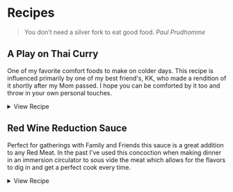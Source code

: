 # Recipes
> You don’t need a silver fork to eat good food. _Paul Prudhomme_

## A Play on Thai Curry
One of my favorite comfort foods to make on colder days. This recipe is influenced primarily by one of my best friend's, KK, who made a rendition of it shortly after my Mom passed. I hope you can be comforted by it too and throw in your own personal touches.

<details>

  <summary>View Recipe</summary>

<dl>
  <dt>Serves</dt>
  <dd>4 - 6 People</dd>
  <dt>Preperation Time</dt>
  <dd>10 - 15 minutes</dd>
  <dt>Cook Time</dt>
  <dd>Under 1 Hour</dd>
  <dt>Tool's You'll Need</dt>
  <dd>Dutch Oven or Large Pot</dd>
  <dd>Spatula</dd>
  <dd>Kitchen Knife</dd>
  <dd>Table Spoon for Measurement's</dd>
  <dd>Serving Spoon/Ladel</dd>
  <dd>(Optional) Blender</dd>
</dl>

<h3>Ingredients</h3>
<ul>
  <li>Red Thai Curry Paste <em>(2 tablespoons, <strong>Panang is my Recommended Curry Paste</strong>)</em></li>
  <li>Coconut Milk <em>(Buy a Box, 33.8 oz or a few cans. Having Extra can help to Dilute the heat of the Curry if needed)</em></li>
  <li>Rice or Noodles to serve the goodness on top of <em>(1+ Cup of Rice, it&#39;s impossible to gauge the amount of Noodles so do what meets you and your guest needs)</em></li>
  <li>1 Yellow Onion <em>(Diced)</em></li>
  <li>Green Onion <em>(2-3 stalks, Thinly Sliced including White and Green bits)</em></li>
  <li>Garlic <em>(Mince 2-3 or more Cloves, you can substitute with Garlic Powder)</em><ul>
  <li><em>If you are a Garlic lover like I am then put more in! I&#39;m not the <strong>Garlic-Police</strong></em></li>
  </ul>
  </li>
  <li>Soy Sauce <em>(3 Tablespoons)</em></li>
  <li>Fish Sauce <em>(Couple of Dashes, this will smell to some noses a bit odd, but, adds some &quot;Umami&quot; to the mix which you&#39;ll love when you&#39;re eating)</em></li>
  <li><strong>Protein of Your Choice!</strong> Here are some suggestions <em>(1 - 1.5 pounds cut into bite sized cubes)</em>:<ul>
  <li>Chicken Thighs <em>(has the fat content to not dry out)</em></li>
  <li>Pork</li>
  <li>Beef</li>
  <li>Tofu <em>(Firm)</em></li>
  </ul>
  </li>
  <li>Bok Choy or Other Leafy Green <em>(Roughly Chopped, Swiss Chard is a nutritional powerhouse and is available most places)</em></li>
  <li>Bamboo Shoots and/or Shredded Carrots to provide some <em>crunch</em><ul>
  <li><em><strong>Note</strong>: Peanuts are also good to throw on this dish for added crunch and fat content.</em></li>
  </ul>
  </li>
  <li>Olive Oil/Any Cooking Oil you have on hand</li>
  <li>Salt to taste</li>
  <li><em>(Optional)</em> Thai Eggplant <em>(Cut into Quarters)</em></li>
  <li><em>(Optional)</em> Sesame Oil <em>(Just a Dash or Two)</em></li>
  <li><em>(Optional)</em> Lime <em>(Cut into Quarters)</em></li>
  </ul>

  <h3>Prep and Cook</h3>

  <ul>
  <li>Dice the Yellow Onion.</li>
  <li>Heat up a Dutch Oven/Large Pot over medium-high heat with 1 - 2 Tablespoons of oil.</li>
  <li>Add in the diced Yellow Onion with a pinch of salt.<ul>
  <li><strong>Before you add the Onion!</strong> Later on if you choose to use a blender to make the Curry Base then set a quarter of the Onion aside to blend.</li>
  </ul>
  </li>
  <li>While the Yellow Onion begins to simmer prep the other ingredients:<ul>
  <li>Thinly slice the Green Onion</li>
  <li>Mince your Garlic</li>
  <li>Cut the Protein/Tofu into bite sized pieces.</li>
  <li>Roughly cut the Bok Choy into 1/4 inch slices including the leaves.</li>
  <li><em><strong>Optional:</strong> If you grabbed some Thai Eggplant then cut them into quarters as well.</em></li>
  </ul>
  </li>
  <li>Add the chopped Bok Choy to the Pot after the Yellow Onion is starting to become fragrant.</li>
  <li><em><strong>Choose Your Path: Curry Base Options</strong></em><ul>
  <li><strong>Using the Blender</strong><ul>
  <li>If you have a Blender handy add the Green Onion, Garlic, quarter of the Yellow Onion, 2 Tablespoons of Curry Paste, a splash of oil and about a half cup of Coconut Milk.</li>
  <li>Throw in a couple dashes of Fish Sauce, Soy Sauce and <em>optional Sesame Oil</em> for a flavor boost.</li>
  <li>Blend them together until it&#39;s a relatively smooth texture.</li>
  <li>Pour the Blended mix into the Pot.</li>
  </ul>
  </li>
  <li><strong>Just the Pot</strong><ul>
  <li>If you do not want to use a blender then just add the Green Onion, Garlic and 2 Tablespoons of Curry Paste to your pot that is simmering the Yellow Onion.</li>
  <li>Add in a half cup of Coconut Milk with a couple dashes of Fish Sauce, Soy Sauce and <em>optional Sesame Oil</em>.</li>
  </ul>
  </li>
  </ul>
  </li>
  <li>Let the ingredients simmer for a few minutes then pour in any leftover Coconut Milk. <em><strong>Note: If you are using a blender you can add a little Coconut Milk to it and get all the little bits of missed ingredients. As a bonus it will aerate the milk.</strong></em></li>
  <li>Add in your Protein of Choice and <em>optional Thai Eggplant</em> to the Pot.</li>
  <li>Stir and Cover the Pot to let the ingredients simmer and get to know each other without loosing much of the Coconut Milk due to evaporation.</li>
  <li>Stir occasionally over the next 10 - 15 minutes.</li>
  <li>Add in your Bamboo Shoots, Carrots or Both to give a little crunch to the dish.</li>
  <li>Remove the lid from the Pot and let the Curry reduce, stirring occasionally, and try to scrape any bits on the bottom of the pan that may have formed. <em><strong>While it&#39;s reducing Prepare your Rice or Noodles.</strong></em></li>
  <li>Once the Rice/Noodles are cooking <strong>taste the Curry</strong>. If it&#39;s too spicy for you or the people you are serving just add in more Coconut Milk to dilute it.<ul>
  <li>Try putting a little bit of fresh Lime Juice into your samples. The citrus/acidity it adds can really make or break a dish for some pallets.</li>
  </ul>
  </li>
  <li>Once your Rice/Noodles are done check the Curry. If it has the consistency you&#39;re looking for then take it off direct heat, otherwise, let it reduce further stirring occasionally.<ul>
  <li><em>By leaving it on the heat source you will thicken the Curry just ensure you stir and scrape the bottom of the Pot for those tasty thangs that adhere to the bottom</em>.</li>
  </ul>
  </li>
</ul>

<h3>Serve</h3>
  <ul>
    <li>Add your cooked Rice or Noodles to a bowl and cover with your Curry.</li>
    <li>Adorn with a quarter of Lime to add to the dish as needed.</li>
  <li><strong>Enjoy!</strong></li>
</ul>
</details>

## Red Wine Reduction Sauce
Perfect for gatherings with Family and Friends this sauce is a great addition to any Red Meat. In the past I've used this concoction when making dinner in an immersion circulator to sous vide the meat which allows for the flavors to dig in and get a perfect cook every time.

<details>

  <summary>View Recipe</summary>

<dl>
  <dt>Use On</dt>
    <dd>1 - 2 Pounds of Red Meat</dd>
  <dt>Tool's You'll Need</dt>
    <dd>Sauce Pan</dd>
    <dd>Spatula</dd>
    <dd>Kitchen Knife</dd>
    <dd>Table Spoon for Measurement's</dd>
    <dd>(Optional) Immersion Circulator (I use Anova's Base Model)</dd>
</dl>

<h3 id="ingredients">Ingredients</h3>
<ul>
<li>Butter (Dont be shy but 4 tablespoons if you want a number)</li>
<li>3 Shallots (Cut into Quarters)</li>
<li>3 Garlic Cloves or more if you like it Garlicy (Minced)</li>
<li>Rosemary (2 - 3 Sprigs)</li>
<li>Red Wine (1 Cup)</li>
<li>Demi-Glace (1.5 ounces, or a 2 tablespoons of Browning/Seasoning Sauce if you cant find Demi-Glace)</li>
<li>Salt and Pepper</li>
</ul>
<h3>Prep and Cook</h3>
<ul>
<li>Throw the Butter, Shallots and Rosemary into a Pan on Medium-High heat.</li>
<li>Stir the pan occasionally until the Shallot is looking like it's beginning to caramelize.</li>
<li>Toss in the Garlic and mix it together. Let it sit until you can smell the Garlic aroma.</li>
<li>Add in the Red Wine to deglaze the pan and scrape up any flavor nuggets that may be sitting at the bottom of the pan and bring to a boil.</li>
<li>Let the sauce reduce to burn off the alcohol twinge.<ul>
<li>Give the sauce a taste every 5 - 10 minutes to see if it still has that alcohol bite.</li>
</ul>
</li>
<li>Put the Demi-Glace/Browning Sauce into the same pan and mix it all up.</li>
<li>Taste and add Salt and Pepper to your liking.</li>
<li>Add on top of your meat before popping into the sous vide bath or as your cooking your meat.</li>
<li><strong>Enjoy!</strong></li>
</ul>

</details>
